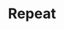 ---
title: Repeat
tags: ["repeat", "loop", "cycle", "redo", "replay", "recurrence"]
icon: repeat
svg: '<svg xmlns="http://www.w3.org/2000/svg" width="24" height="24" fill="none" viewBox="0 0 24 24" stroke-width="1.5" stroke-linecap="round" stroke-linejoin="round" stroke="currentColor"><path d="m17 3 4 3-4 3"/><path d="M3 12v-2a4 4 0 0 1 4-4h14M7 21l-4-3 4-3"/><path d="M21 12v2a4 4 0 0 1-4 4H3"/></svg>'
---